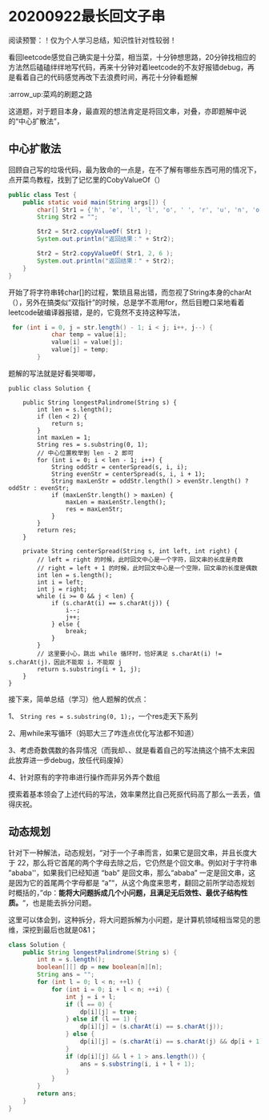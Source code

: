# 20200922最长回文子串

阅读预警：！仅为个人学习总结，知识性针对性较弱！

看回leetcode感觉自己确实是十分菜，相当菜，十分钟想思路，20分钟找相应的方法然后磕磕绊绊地写代码，再来十分钟对着leetcode的不友好报错debug，再是看着自己的代码感觉再改下去浪费时间，再花十分钟看题解

:arrow\_up:菜鸡的刷题之路

这道题，对于题目本身，最直观的想法肯定是将回文串，对叠，亦即题解中说的“中心扩散法”，

## 中心扩散法

回顾自己写的垃圾代码，最为致命的一点是，在不了解有哪些东西可用的情况下，点开菜鸟教程，找到了记忆里的CobyValueOf（）

```java
public class Test {
    public static void main(String args[]) {
        char[] Str1 = {'h', 'e', 'l', 'l', 'o', ' ', 'r', 'u', 'n', 'o', 'o', 'b'};
        String Str2 = "";

        Str2 = Str2.copyValueOf( Str1 );
        System.out.println("返回结果：" + Str2);

        Str2 = Str2.copyValueOf( Str1, 2, 6 );
        System.out.println("返回结果：" + Str2);
    }
}
```

开始了将字符串转char\[\]的过程，繁琐且易出错，而忽视了String本身的charAt（），另外在搞类似“双指针”的时候，总是学不乖用for，然后目瞪口呆地看着leetcode破编译器报错，是的，它竟然不支持这种写法，

```java
 for (int i = 0, j = str.length() - 1; i < j; i++, j--) {
            char temp = value[i];
            value[i] = value[j];
            value[j] = temp;
        }
```

题解的写法就是好看哭唧唧，

```text
public class Solution {

    public String longestPalindrome(String s) {
        int len = s.length();
        if (len < 2) {
            return s;
        }
        int maxLen = 1;
        String res = s.substring(0, 1);
        // 中心位置枚举到 len - 2 即可
        for (int i = 0; i < len - 1; i++) {
            String oddStr = centerSpread(s, i, i);
            String evenStr = centerSpread(s, i, i + 1);
            String maxLenStr = oddStr.length() > evenStr.length() ? oddStr : evenStr;
            if (maxLenStr.length() > maxLen) {
                maxLen = maxLenStr.length();
                res = maxLenStr;
            }
        }
        return res;
    }

    private String centerSpread(String s, int left, int right) {
        // left = right 的时候，此时回文中心是一个字符，回文串的长度是奇数
        // right = left + 1 的时候，此时回文中心是一个空隙，回文串的长度是偶数
        int len = s.length();
        int i = left;
        int j = right;
        while (i >= 0 && j < len) {
            if (s.charAt(i) == s.charAt(j)) {
                i--;
                j++;
            } else {
                break;
            }
        }
        // 这里要小心，跳出 while 循环时，恰好满足 s.charAt(i) != s.charAt(j)，因此不能取 i，不能取 j
        return s.substring(i + 1, j);
    }
}
```

接下来，简单总结（学习）他人题解的优点：

1、 `String res = s.substring(0, 1);`，一个res走天下系列

2、用while来写循环（妈耶大三了咋连点优化写法都不知道）

3、考虑奇数偶数的各异情况（而我却、、就是看着自己的写法搞这个搞不太来因此放弃进一步debug，放任代码废掉）

4、针对原有的字符串进行操作而非另外弄个数组

摸索着基本领会了上述代码的写法，效率果然比自己死抠代码高了那么一丢丢，值得庆祝。

## 动态规划

针对下一种解法，动态规划，“对于一个子串而言，如果它是回文串，并且长度大于 22，那么将它首尾的两个字母去除之后，它仍然是个回文串。例如对于字符串 ”ababa''，如果我们已经知道 “bab” 是回文串，那么“ababa” 一定是回文串，这是因为它的首尾两个字母都是 “a”“，从这个角度来思考，翻回之前所学动态规划时概括的，”dp：**能将大问题拆成几个小问题，且满足无后效性、最优子结构性质。**“，也是能去拆分问题。

这里可以体会到，这种拆分，将大问题拆解为小问题，是计算机领域相当常见的思维，深挖到最后也就是0&1；

```java
class Solution {
    public String longestPalindrome(String s) {
        int n = s.length();
        boolean[][] dp = new boolean[n][n];
        String ans = "";
        for (int l = 0; l < n; ++l) {
            for (int i = 0; i + l < n; ++i) {
                int j = i + l;
                if (l == 0) {
                    dp[i][j] = true;
                } else if (l == 1) {
                    dp[i][j] = (s.charAt(i) == s.charAt(j));
                } else {
                    dp[i][j] = (s.charAt(i) == s.charAt(j) && dp[i + 1][j - 1]);
                }
                if (dp[i][j] && l + 1 > ans.length()) {
                    ans = s.substring(i, i + l + 1);
                }
            }
        }
        return ans;
    }
}
```

